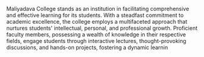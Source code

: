 Maliyadava College stands as an institution in facilitating comprehensive and effective learning for its students. With a steadfast commitment to academic excellence, the college employs a multifaceted approach that nurtures students' intellectual, personal, and professional growth. Proficient faculty members, possessing a wealth of knowledge in their respective fields, engage students through interactive lectures, thought-provoking discussions, and hands-on projects, fostering a dynamic learnin